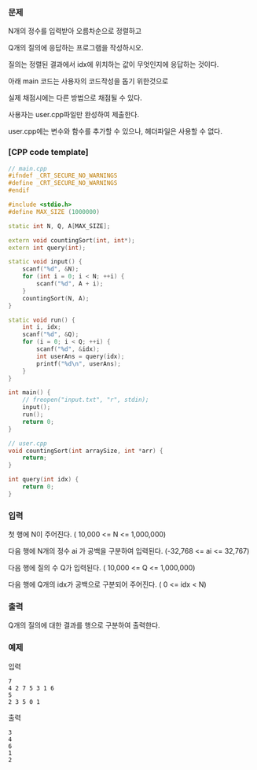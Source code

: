 ### 문제


N개의 정수를 입력받아 오름차순으로 정렬하고

Q개의 질의에 응답하는 프로그램을 작성하시오.

질의는 정렬된 결과에서 idx에 위치하는 값이 무엇인지에 응답하는 것이다.



아래 main 코드는 사용자의 코드작성을 돕기 위한것으로

실제 채점시에는 다른 방법으로 채점될 수 있다.​



사용자는 user.cpp파일만 완성하여 제출한다.

user.cpp에는 변수와 함수를 추가할 수 있으나, 헤더파일은 사용할 수 없다.

### [CPP code template]

```cpp
// main.cpp
#ifndef _CRT_SECURE_NO_WARNINGS
#define _CRT_SECURE_NO_WARNINGS
#endif

#include <stdio.h>
#define MAX_SIZE (1000000)

static int N, Q, A[MAX_SIZE];

extern void countingSort(int, int*);
extern int query(int);

static void input() {
	scanf("%d", &N);
	for (int i = 0; i < N; ++i) {
		scanf("%d", A + i);
	}
	countingSort(N, A);
}

static void run() {
	int i, idx;
	scanf("%d", &Q);
	for (i = 0; i < Q; ++i) {
		scanf("%d", &idx);
		int userAns = query(idx);
		printf("%d\n", userAns);
	}
}

int main() {
	// freopen("input.txt", "r", stdin);
	input();
	run();
	return 0;
}

// user.cpp
void countingSort(int arraySize, int *arr) {
	return;
}

int query(int idx) {
	return 0;
}
```

### 입력
첫 행에 N이 주어진다. ( 10,000 <= N <= 1,000,000)

다음 행에 N개의 정수 ai 가 공백을 구분하여 입력된다. (-32,768 <= ai <= 32,767)

다음 행에 질의 수 Q가 입력된다. ( 10,000 <= Q <= 1,000,000)

다음 행에 Q개의 idx가 공백으로 구분되어 주어진다. ( 0 <= idx < N)


### 출력
Q개의 질의에 대한 결과를 행으로 구분하여 출력한다.


### 예제
입력
```
7
4 2 7 5 3 1 6
5
2 3 5 0 1
```

출력
```
3
4
6
1
2
```